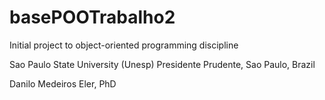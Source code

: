# basePOOTrabalho2
Initial project to object-oriented programming discipline

Sao Paulo State University (Unesp) Presidente Prudente, Sao Paulo, Brazil

Danilo Medeiros Eler, PhD
